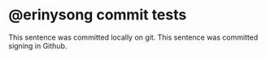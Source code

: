# @erinysong commit tests
This sentence was committed locally on git.
This sentence was committed signing in Github.
